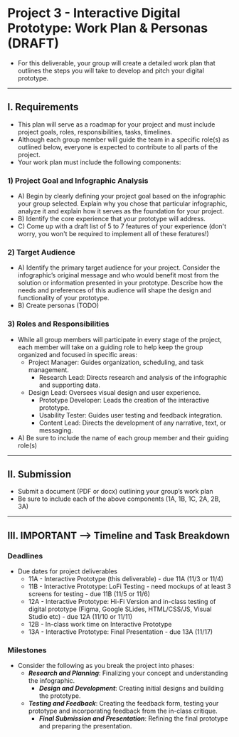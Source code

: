 # Project 3 - Interactive Digital Prototype: Work Plan & Personas (DRAFT)

- For this deliverable, your group will create a detailed work plan that outlines the steps you will take to develop and pitch your digital prototype.

---

## I. Requirements
- This plan will serve as a roadmap for your project and must include project goals, roles, responsibilities, tasks, timelines. 
- Although each group member will guide the team in a specific role(s) as outlined below, everyone is expected to contribute to all parts of the project.
- Your work plan must include the following components:

### 1) Project Goal and Infographic Analysis
- A) Begin by clearly defining your project goal based on the infographic your group selected. Explain why you chose that particular infographic, analyze it and explain how it serves as the foundation for your project.
- B) Identify the core experience that your prototype will address.
- C) Come up with a draft list of 5 to 7 features of your experience (don't worry, you won't be required to implement all of these feratures!)

### 2) Target Audience
- A) Identify the primary target audience for your project. Consider the infographic’s original message and who would benefit most from the solution or information presented in your prototype. Describe how the needs and preferences of this audience will shape the design and functionality of your prototype.
- B) Create personas (TODO)

### 3) Roles and Responsibilities
- While all group members will participate in every stage of the project, each member will take on a guiding role to help keep the group organized and focused in specific areas:
  - Project Manager: Guides organization, scheduling, and task management.
	- Research Lead: Directs research and analysis of the infographic and supporting data.
  - Design Lead: Oversees visual design and user experience.
	- Prototype Developer: Leads the creation of the interactive prototype.
	- Usability Tester: Guides user testing and feedback integration.
	- Content Lead: Directs the development of any narrative, text, or messaging.
- A) Be sure to include the name of each group member and their guiding role(s)

---

## II. Submission
- Submit a document (PDF or docx) outlining your group’s work plan
- Be sure to include each of the above components (1A, 1B, 1C, 2A, 2B, 3A)

---

## III. IMPORTANT --> Timeline and Task Breakdown

### Deadlines
- Due dates for project deliverables
  - 11A - Interactive Prototype (this deliverable) - due 11A (11/3 or 11/4)
  - 11B - Interactive Prototype: LoFi Testing - need mockups of at least 3 screens for testing - due 11B (11/5 or 11/6)
  - 12A - Interactive Prototype:  Hi-Fi Version and in-class testing of digital prototype (Figma, Google SLides, HTML/CSS/JS, Visual Studio etc)  - due 12A (11/10 or 11/11)
  - 12B - In-class work time on Interactive Prototype
  - 13A - Interactive Prototype: Final Presentation - due 13A (11/17)
 
### Milestones
- Consider the following as you break the project into phases:
  - ***Research and Planning***: Finalizing your concept and understanding the infographic.
	- ***Design and Development***: Creating initial designs and building the prototype.
  - ***Testing and Feedback***: Creating the feedback form, testing your prototype and incorporating feedback from the in-class critique.
	- ***Final Submission and Presentation***: Refining the final prototype and preparing the presentation.


